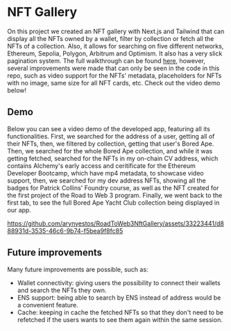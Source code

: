 # NFT Gallery

On this project we created an NFT gallery with Next.js and Tailwind that can display all the NFTs owned by a wallet, filter by collection or fetch all the NFTs of a collection. Also, it allows for searching on five different networks, Ethereum, Sepolia, Polygon, Arbitrum and Optimism. It also has a very slick pagination system. The full walkthrough can be found [here](https://docs.alchemy.com/docs/how-to-create-an-nft-gallery), however, several improvements were made that can only be seen in the code in this repo, such as video support for the NFTs' metadata, placeholders for NFTs with no image, same size for all NFT cards, etc. Check out the video demo below!

## Demo

Below you can see a video demo of the developed app, featuring all its functionalities. First, we searched for the address of a user, getting all of their NFTs, then, we filtered by collection, getting that user's Bored Ape. Then, we searched for the whole Bored Ape collection, and while it was getting fetched, searched for the NFTs in my on-chain CV address, which contains Alchemy's early access and ceritificate for the Ethereum Developer Bootcamp, which have mp4 metadata, to showcase video support, then, we searched for my dev address NFTs, showing all the badges for Patrick Collins' Foundry course, as well as the NFT created for the first project of the Road to Web 3 program. Finally, we went back to the first tab, to see the full Bored Ape Yacht Club collection being displayed in our app.

https://github.com/arynyestos/RoadToWeb3NftGallery/assets/33223441/d888931d-3535-46c6-9b74-f5bea9f8fc85

## Future improvements
Many future improvements are possible, such as:

- Wallet connectivity: giving users the possibility to connect their wallets and search the NFTs they own.
- ENS support: being able to search by ENS instead of address would be a convenient feature.
- Cache: keeping in cache the fetched NFTs so that they don't need to be refetched if the users wants to see them again within the same session.

